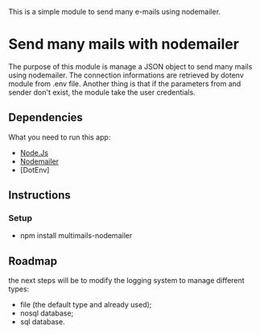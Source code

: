 This is a simple module to send many e-mails using nodemailer.

# Send many mails with nodemailer

The purpose of this module is manage a JSON object to send many mails using nodemailer.
The connection informations are retrieved by dotenv module from .env file.
Another thing is that if the parameters from and sender don't exist, the module take the user credentials.

## Dependencies

What you need to run this app:

* [Node.Js](https://nodejs.org)
* [Nodemailer](https://nodemailer.com)
* [DotEnv]

## Instructions

### Setup

* npm install multimails-nodemailer


## Roadmap
the next steps will be to modify the logging system to manage different types:
- file (the default type and already used);
- nosql database;
- sql database.